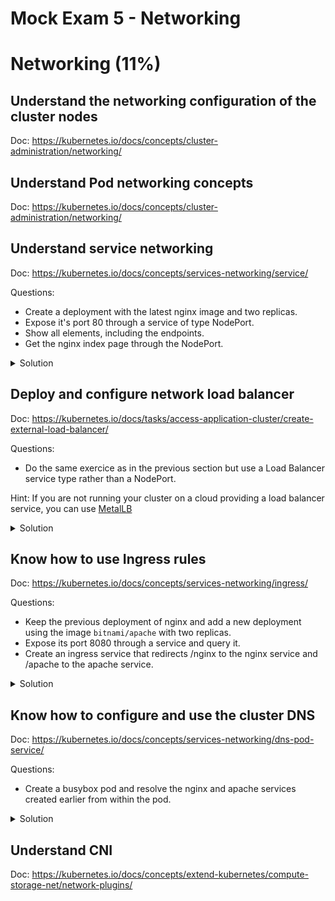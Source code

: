 # Mock Exam 5 - Networking


# Networking (11%)

## Understand the networking configuration of the cluster nodes

Doc: https://kubernetes.io/docs/concepts/cluster-administration/networking/

## Understand Pod networking concepts

Doc: https://kubernetes.io/docs/concepts/cluster-administration/networking/

## Understand service networking

Doc: https://kubernetes.io/docs/concepts/services-networking/service/

Questions:
- Create a deployment with the latest nginx image and two replicas.
- Expose it's port 80 through a service of type NodePort.
- Show all elements, including the endpoints.
- Get the nginx index page through the NodePort.

<details><summary>Solution</summary>
<p>

```bash
kubectl create deployment nginx --image=nginx:latest
kubectl scale deployment nginx --replicas=2
kubectl expose deployment nginx --port=80 --target-port=80 --type=NodePort
kubectl describe svc nginx
Name:                     nginx
Namespace:                default
Labels:                   app=nginx
Annotations:              <none>
Selector:                 app=nginx
Type:                     NodePort
IP:                       10.96.36.225
Port:                     <unset>  80/TCP
TargetPort:               80/TCP
NodePort:                 <unset>  30811/TCP
Endpoints:                10.244.1.25:80,10.244.1.26:80
Session Affinity:         None
External Traffic Policy:  Cluster
Events:                   <none>

kubectl get pods -l app=nginx -o wide
NAME                   READY   STATUS    RESTARTS   AGE   IP            NODE           NOMINATED NODE   READINESS GATES
nginx-674ff86d-9s9z6   1/1     Running   0          10m   10.244.1.25   k8s-worker-1   <none>           <none>
nginx-674ff86d-p52qm   1/1     Running   0          10m   10.244.1.26   k8s-worker-1   <none>           <none>

# We are getting the page through IP address of the master node and the port allocated by the NodePort service
curl http://172.16.1.11:30811
...
<h1>Welcome to nginx!</h1>
<p>If you see this page, the nginx web server is successfully installed and
working. Further configuration is required.</p>
...

```

</p>
</details>


## Deploy and configure network load balancer

Doc: https://kubernetes.io/docs/tasks/access-application-cluster/create-external-load-balancer/

Questions:
- Do the same exercice as in the previous section but use a Load Balancer service type rather than a NodePort.

Hint: If you are not running your cluster on a cloud providing a load balancer service, you can use [MetalLB](https://metallb.universe.tf/installation/)

<details><summary>Solution</summary>
<p>

```bash
# We will deploy MetalLB first to provide Load Balancer service type
mkdir metallb
cd metallb
wget https://raw.githubusercontent.com/google/metallb/v0.9.3/manifests/namespace.yaml
wget https://raw.githubusercontent.com/google/metallb/v0.9.3/manifests/metallb.yaml

# We are giving MetalLB an IP range from our cluster infra to allocate from
cat << EOF > metallb-config.yaml
apiVersion: v1
kind: ConfigMap
metadata:
  namespace: metallb-system
  name: config
data:
  config: |
    address-pools:
    - name: default
      protocol:
      addresses:
      - 172.16.1.101-172.16.1.150
EOF

# Apply the manifests
kubectl apply -f namespace.yaml
kubectl apply -f metallb-config.yaml
kubectl apply -f metallb.yaml
kubectl create secret generic -n metallb-system memberlist --from-literal=secretkey="$(openssl rand -base64 128)"

# Now we create the deployment with a Load Balancer service type
kubectl create deployment nginx --image=nginx:latest
kubectl scale deployment nginx --replicas=2
kubectl expose deployment nginx --port=80 --target-port=80 --type=LoadBalancer
kubectl describe svc nginx
Name:                     nginx
Namespace:                default
Labels:                   app=nginx
Annotations:              <none>
Selector:                 app=nginx
Type:                     LoadBalancer
IP:                       10.99.146.85
LoadBalancer Ingress:     172.16.1.101
Port:                     <unset>  80/TCP
TargetPort:               80/TCP
NodePort:                 <unset>  32402/TCP
Endpoints:                10.244.1.25:80,10.244.1.26:80
Session Affinity:         None
External Traffic Policy:  Cluster
Events:
  Type    Reason        Age   From                Message
  ----    ------        ----  ----                -------
  Normal  IPAllocated   3s    metallb-controller  Assigned IP "172.16.1.101"
  Normal  nodeAssigned  3s    metallb-speaker     announcing from node "k8s-worker-1"

# We are getting the page through the IP address allocated by MetalLB from the pool we provided
curl http://172.16.1.101:80
...
<h1>Welcome to nginx!</h1>
<p>If you see this page, the nginx web server is successfully installed and
working. Further configuration is required.</p>
...
 
```

</p>
</details>


## Know how to use Ingress rules

Doc: https://kubernetes.io/docs/concepts/services-networking/ingress/

Questions:
- Keep the previous deployment of nginx and add a new deployment using the image `bitnami/apache` with two replicas.
- Expose its port 8080 through a service and query it.
- Create an ingress service that redirects /nginx to the nginx service and /apache to the apache service.

<details><summary>Solution</summary>
<p>

```bash
kubectl create deployment apache --image=bitnami/apache:latest
kubectl scale deployment apache --replicas=2
kubectl expose deployment apache --port=8080 --target-port=8080 --type=LoadBalancer # Replace by NodePort if you don't have a LoadBalancer provider
kubectl describe svc apache
Name:                     apache
Namespace:                default
Labels:                   app=apache
Annotations:              <none>
Selector:                 app=apache
Type:                     LoadBalancer
IP:                       10.101.123.225
LoadBalancer Ingress:     172.16.1.102
Port:                     <unset>  8080/TCP
TargetPort:               8080/TCP
NodePort:                 <unset>  31041/TCP
Endpoints:                10.244.1.28:8080,10.244.2.68:8080
Session Affinity:         None
External Traffic Policy:  Cluster
Events:
  Type    Reason        Age    From                Message
  ----    ------        ----   ----                -------
  Normal  IPAllocated   5m55s  metallb-controller  Assigned IP "172.16.1.102"
  Normal  nodeAssigned  5m55s  metallb-speaker     announcing from node "k8s-worker-2"

curl http://172.16.1.102:8080
<html><body><h1>It works!</h1></body></html>
```

web-ingress.yml:
```yaml
apiVersion: networking.k8s.io/v1beta1
kind: Ingress
metadata:
  name: web-ingress
  annotations:
    kubernetes.io/ingress.class: "nginx"
    nginx.ingress.kubernetes.io/rewrite-target: /
spec:
  rules:
  - host: nginx-or-apache.com
    http:
      paths:
      - path: /nginx
        backend:
          serviceName: nginx
          servicePort: 80
      - path: /apache
        backend:
          serviceName: apache
          servicePort: 8080

```

```bash
# Install the nginx ingress controller if necessary then create the ingress
kubectl apply -f web-ingress.yml
kubectl describe ingress web-ingress

```

</p>
</details>

## Know how to configure and use the cluster DNS

Doc: https://kubernetes.io/docs/concepts/services-networking/dns-pod-service/

Questions:
- Create a busybox pod and resolve the nginx and apache services created earlier from within the pod.

<details><summary>Solution</summary>
<p>

```bash
kubectl run busybox --image=busybox --rm -it --restart=Never -- sh
If you don't see a command prompt, try pressing enter.
# nslookup apache
Server:		10.96.0.10
Address:	10.96.0.10:53

Name:	apache.default.svc.cluster.local
Address: 10.105.144.161

# nslookup nginx
Server:		10.96.0.10
Address:	10.96.0.10:53

Name:	nginx.default.svc.cluster.local
Address: 10.99.146.85

```

</p>
</details>


## Understand CNI

Doc: https://kubernetes.io/docs/concepts/extend-kubernetes/compute-storage-net/network-plugins/